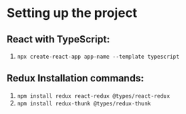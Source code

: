 # Setting up the project

## React with TypeScript:

1. `npx create-react-app app-name --template typescript`

## Redux Installation commands:

1. `npm install redux react-redux @types/react-redux `
2. `npm install redux-thunk @types/redux-thunk`
